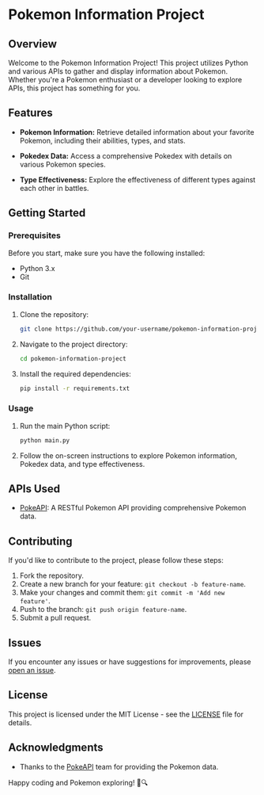 # Pokemon Information Project

## Overview

Welcome to the Pokemon Information Project! This project utilizes Python and various APIs to gather and display information about Pokemon. Whether you're a Pokemon enthusiast or a developer looking to explore APIs, this project has something for you.

## Features

- **Pokemon Information:** Retrieve detailed information about your favorite Pokemon, including their abilities, types, and stats.

- **Pokedex Data:** Access a comprehensive Pokedex with details on various Pokemon species.

- **Type Effectiveness:** Explore the effectiveness of different types against each other in battles.

## Getting Started

### Prerequisites

Before you start, make sure you have the following installed:

- Python 3.x
- Git

### Installation

1. Clone the repository:

   ```bash
   git clone https://github.com/your-username/pokemon-information-project.git
   ```

2. Navigate to the project directory:

   ```bash
   cd pokemon-information-project
   ```

3. Install the required dependencies:

   ```bash
   pip install -r requirements.txt
   ```

### Usage

1. Run the main Python script:

   ```bash
   python main.py
   ```

2. Follow the on-screen instructions to explore Pokemon information, Pokedex data, and type effectiveness.

## APIs Used

- [PokeAPI](https://pokeapi.co/): A RESTful Pokemon API providing comprehensive Pokemon data.

## Contributing

If you'd like to contribute to the project, please follow these steps:

1. Fork the repository.
2. Create a new branch for your feature: `git checkout -b feature-name`.
3. Make your changes and commit them: `git commit -m 'Add new feature'`.
4. Push to the branch: `git push origin feature-name`.
5. Submit a pull request.

## Issues

If you encounter any issues or have suggestions for improvements, please [open an issue](https://github.com/your-username/pokemon-information-project/issues).

## License

This project is licensed under the MIT License - see the [LICENSE](LICENSE) file for details.

## Acknowledgments

- Thanks to the [PokeAPI](https://pokeapi.co/) team for providing the Pokemon data.

Happy coding and Pokemon exploring! 🚀🔍
